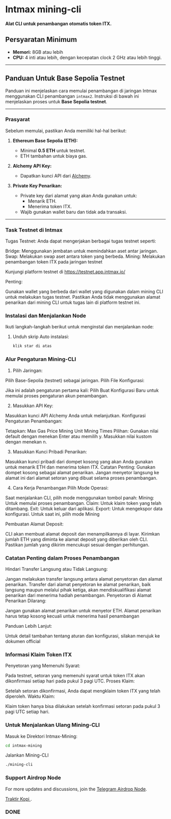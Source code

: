 # Intmax mining-cli  

**Alat CLI untuk penambangan otomatis token ITX.**  

## Persyaratan Minimum  
- **Memori:** 8GB atau lebih  
- **CPU:** 4 inti atau lebih, dengan kecepatan clock 2 GHz atau lebih tinggi.  

---

## Panduan Untuk Base Sepolia Testnet  

Panduan ini menjelaskan cara memulai penambangan di jaringan Intmax menggunakan CLI penambangan `intmax2`. Instruksi di bawah ini menjelaskan proses untuk **Base Sepolia testnet**.  

---

### Prasyarat  

Sebelum memulai, pastikan Anda memiliki hal-hal berikut:  

1. **Ethereum Base Sepolia (ETH):**  
   - Minimal **0.5 ETH** untuk testnet.  
   - ETH tambahan untuk biaya gas.  

2. **Alchemy API Key:**  
   - Dapatkan kunci API dari [Alchemy](https://www.alchemy.com).  

3. **Private Key Penarikan:**  
   - Private key dari alamat yang akan Anda gunakan untuk:  
     - Menarik ETH.  
     - Menerima token ITX.  
   - Wajib gunakan wallet baru dan tidak ada transaksi.  

---
### Task Testnet di Intmax
Tugas Testnet:
Anda dapat mengerjakan berbagai tugas testnet seperti:

Bridge: Menggunakan jembatan untuk memindahkan aset antar jaringan.
Swap: Melakukan swap aset antara token yang berbeda.
Mining: Melakukan penambangan token ITX pada jaringan testnet

Kunjungi platform testnet di 
https://testnet.app.intmax.io/ 

Penting:

Gunakan wallet yang berbeda dari wallet yang digunakan dalam mining CLI untuk melakukan tugas testnet.
Pastikan Anda tidak menggunakan alamat penarikan dari mining CLI untuk tugas lain di platform testnet ini.

### Instalasi dan Menjalankan Node  

Ikuti langkah-langkah berikut untuk menginstal dan menjalankan node:  

1. Unduh skrip Auto instalasi:  
   ```bash
   klik star di atas
   ```
### Alur Pengaturan Mining-CLI
1. Pilih Jaringan:

Pilih Base-Sepolia (testnet) sebagai jaringan.
Pilih File Konfigurasi:

Jika ini adalah pengaturan pertama kali:
Pilih Buat Konfigurasi Baru untuk memulai proses pengaturan akun penambangan.

2. Masukkan API Key:

Masukkan kunci API Alchemy Anda untuk melanjutkan.
Konfigurasi Pengaturan Penambangan:

Tetapkan:
Max Gas Price
Mining Unit
Mining Times
Pilihan:
Gunakan nilai default dengan menekan Enter atau memilih y.
Masukkan nilai kustom dengan menekan n.

3. Masukkan Kunci Pribadi Penarikan:

Masukkan kunci pribadi dari dompet kosong yang akan Anda gunakan untuk menarik ETH dan menerima token ITX.
Catatan Penting:
Gunakan dompet kosong sebagai alamat penarikan.
Jangan menyetor langsung ke alamat ini dari alamat setoran yang dibuat selama proses penambangan.

4. Cara Kerja Penambangan
Pilih Mode Operasi:

Saat menjalankan CLI, pilih mode menggunakan tombol panah:
Mining: Untuk memulai proses penambangan.
Claim: Untuk klaim token yang telah ditambang.
Exit: Untuk keluar dari aplikasi.
Export: Untuk mengekspor data konfigurasi.
Untuk saat ini, pilih mode Mining

Pembuatan Alamat Deposit:

CLI akan membuat alamat deposit dan menampilkannya di layar.
Kirimkan jumlah ETH yang diminta ke alamat deposit yang diberikan oleh CLI.
Pastikan jumlah yang dikirim mencukupi sesuai dengan perhitungan.

### Catatan Penting dalam Proses Penambangan
Hindari Transfer Langsung atau Tidak Langsung:

Jangan melakukan transfer langsung antara alamat penyetoran dan alamat penarikan.
Transfer dari alamat penyetoran ke alamat penarikan, baik langsung maupun melalui pihak ketiga, akan mendiskualifikasi alamat penarikan dari menerima hadiah penambangan.
Penyetoran di Alamat Penarikan Dilarang:

Jangan gunakan alamat penarikan untuk menyetor ETH.
Alamat penarikan harus tetap kosong kecuali untuk menerima hasil penambangan

Panduan Lebih Lanjut:

Untuk detail tambahan tentang aturan dan konfigurasi, silakan merujuk ke dokumen official

### Informasi Klaim Token ITX
Penyetoran yang Memenuhi Syarat:

Pada testnet, setoran yang memenuhi syarat untuk token ITX akan dikonfirmasi setiap hari pada pukul 3 pagi UTC.
Proses Klaim:

Setelah setoran dikonfirmasi, Anda dapat mengklaim token ITX yang telah diperoleh.
Waktu Klaim:

Klaim token hanya bisa dilakukan setelah konfirmasi setoran pada pukul 3 pagi UTC setiap hari.

### Untuk Menjalankan Ulang Mining-CLI
Masuk ke Direktori Intmax-Mining:

```bash
cd intmax-mining
```
Jalankan Mining-CLI
```bash
./mining-cli
```

### Support Airdrop Node

For more updates and discussions, join the [Telegram Airdrop Node](https://t.me/airdrop_node).

[Traktir Kopi ](https://trakteer.id/AirdropNode/tip).

### DONE
